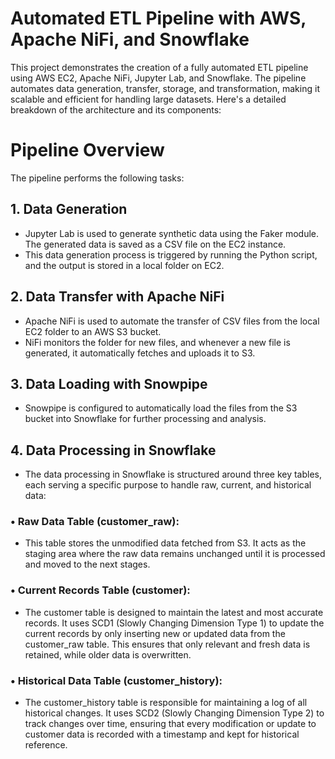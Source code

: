 # Automated ETL Pipeline with AWS, Apache NiFi, and Snowflake
This project demonstrates the creation of a fully automated ETL pipeline using AWS EC2, Apache NiFi, Jupyter Lab, and Snowflake. The pipeline automates data generation, transfer, storage, and transformation, making it scalable and efficient for handling large datasets. Here's a detailed breakdown of the architecture and its components:

# Pipeline Overview
The pipeline performs the following tasks:

## 1. Data Generation
- Jupyter Lab is used to generate synthetic data using the Faker module. The generated data is saved as a CSV file on the EC2 instance.
- This data generation process is triggered by running the Python script, and the output is stored in a local folder on EC2.
## 2. Data Transfer with Apache NiFi
- Apache NiFi is used to automate the transfer of CSV files from the local EC2 folder to an AWS S3 bucket.
- NiFi monitors the folder for new files, and whenever a new file is generated, it automatically fetches and uploads it to S3.
## 3. Data Loading with Snowpipe
- Snowpipe is configured to automatically load the files from the S3 bucket into Snowflake for further processing and analysis.
## 4. Data Processing in Snowflake
- The data processing in Snowflake is structured around three key tables, each serving a specific purpose to handle raw, current, and historical data:
### • Raw Data Table (customer_raw):
- This table stores the unmodified data fetched from S3. It acts as the staging area where the raw data remains unchanged until it is processed and moved to the next stages.
### • Current Records Table (customer):
- The customer table is designed to maintain the latest and most accurate records. It uses SCD1 (Slowly Changing Dimension Type 1) to update the current records by only inserting new or updated data from the customer_raw table. This ensures that only relevant and fresh data is retained, while older data is overwritten.
### • Historical Data Table (customer_history):
- The customer_history table is responsible for maintaining a log of all historical changes. It uses SCD2 (Slowly Changing Dimension Type 2) to track changes over time, ensuring that every modification or update to customer data is recorded with a timestamp and kept for historical reference.

